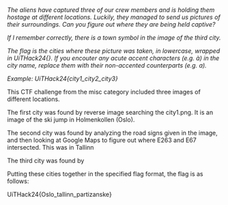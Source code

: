 *The aliens have captured three of our crew members and is holding them hostage at different locations. Luckily, they managed to send us pictures of their surroundings. Can you figure out where they are being held captive?*

*If I remember correctly, there is a town symbol in the image of the third city.*

*The flag is the cities where these picture was taken, in lowercase, wrapped in UiTHack24{}. If you encouter any acute accent characters (e.g. à) in the city name, replace them with their non-accented counterparts (e.g. a).*

*Example: UiTHack24{city1_city2_city3}*

This CTF challenge from the misc category included three images of different locations.

The first city was found by reverse image searching the city1.png. It is an image of the ski jump in Holmenkollen (Oslo).

The second city was found by analyzing the road signs given in the image, and then looking at Google Maps to figure out where E263 and E67 intersected. This was in Tallinn

The third city was found by 

Putting these cities together in the specified flag format, the flag is as follows:

UiTHack24{Oslo_tallinn_partizanske}


